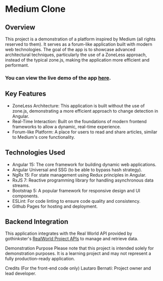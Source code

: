 # Medium Clone
## Overview

This project is a demonstration of a platform inspired by Medium (all rights reserved to them). It serves as a forum-like application built with modern web technologies. The goal of the app is to showcase advanced architectural techniques, particularly the use of a ZoneLess approach, instead of the typical zone.js, making the application more efficient and performant.

### You can view the live demo of the app [here](https://lautarobernati.github.io/medium-clone).

## Key Features
- ZoneLess Architecture: This application is built without the use of zone.js, demonstrating a more efficient approach to change detection in Angular.
- Real-Time Interaction: Built on the foundations of modern frontend frameworks to allow a dynamic, real-time experience.
- Forum-like Platform: A place for users to read and share articles, similar to Medium's core functionality.

## Technologies Used
- Angular 15: The core framework for building dynamic web applications.
- Angular Universal and SSG (to be able to bypass hash strategy).
- NgRx 15: For state management using Redux principles in Angular.
- RxJS 7: Reactive programming library for handling asynchronous data streams.
- Bootstrap 5: A popular framework for responsive design and UI components.
- ESLint: For code linting to ensure code quality and consistency.
- Github Pages for hosting and deployment.

## Backend Integration
This application integrates with the Real World API provided by gothinkster's [RealWorld Project APIs](https://github.com/gothinkster/realworld/) to manage and retrieve data.

Demonstration Purpose
Please note that this project is intended solely for demonstration purposes. It is a learning project and may not represent a fully production-ready application.

Credits (For the front-end code only)
Lautaro Bernati: Project owner and lead developer.
